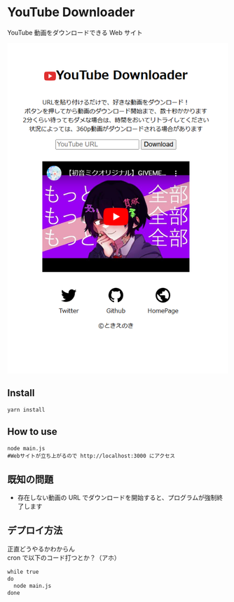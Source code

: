 # YouTube Downloader

YouTube 動画をダウンロードできる Web サイト

![Screenshot](./screenshot.png)

## Install

```shell
yarn install
```

## How to use

```shell
node main.js
#Webサイトが立ち上がるので http://localhost:3000 にアクセス
```

## 既知の問題

- 存在しない動画の URL でダウンロードを開始すると、プログラムが強制終了します

## デプロイ方法

正直どうやるかわからん  
cron で以下のコード打つとか？（アホ）

```shell
while true
do
  node main.js
done
```
